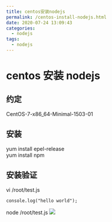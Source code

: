 ```yaml
---
title: centos安装nodejs
permalink: /centos-install-nodejs.html
date: 2020-07-24 13:09:43
categories:
  - nodejs
tags:
  - nodejs
---
```


# centos 安装 nodejs

## 约定

CentOS-7-x86_64-Minimal-1503-01

## 安装

yum install epel-release  
yum install npm

## 安装验证

vi /root/test.js

```
console.log("hello world");
```

node /root/test.js
![](https://gitee.com/wangshibiao/blog_picBed2/raw/master/images/20200724131157.png)
